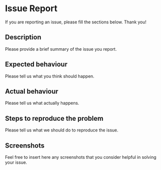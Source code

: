 # Issue Report

If you are reporting an issue, please fill the sections below. Thank you!

## Description

Please provide a brief summary of the issue you report.

## Expected behaviour

Please tell us what you think should happen.

## Actual behaviour

Please tell us what actually happens.

## Steps to reproduce the problem

Please tell us what we should do to reproduce the issue.

## Screenshots

Feel free to insert here any screenshots that you consider helpful in solving your issue.
